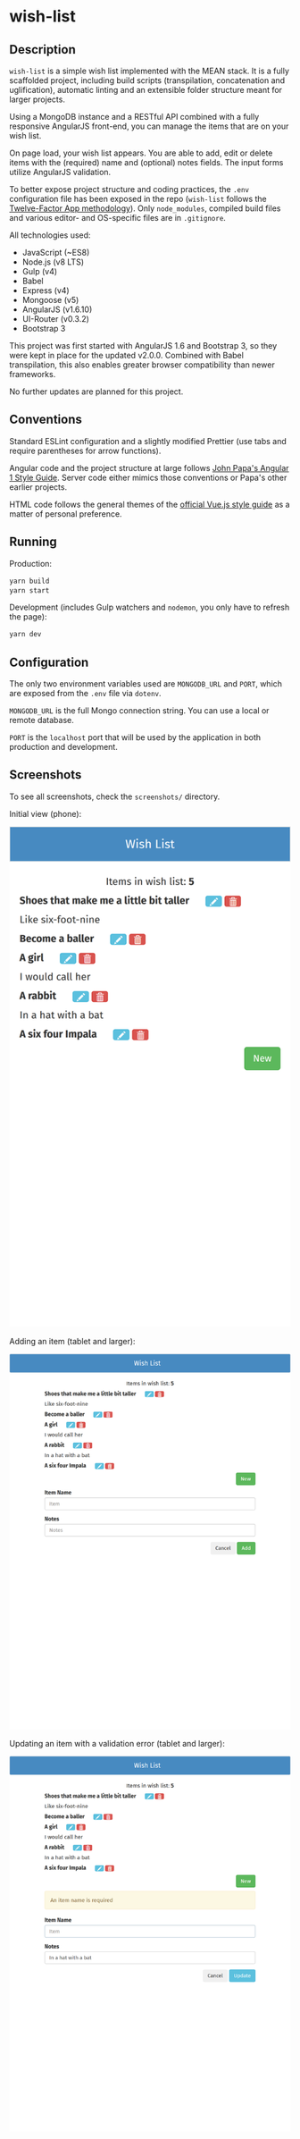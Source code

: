 # wish-list

## Description

`wish-list` is a simple wish list implemented with the MEAN stack. It is a fully
scaffolded project, including build scripts (transpilation, concatenation and
uglification), automatic linting and an extensible folder structure meant for
larger projects.

Using a MongoDB instance and a RESTful API combined with a fully responsive
AngularJS front-end, you can manage the items that are on your wish list.

On page load, your wish list appears. You are able to add, edit or delete items
with the (required) name and (optional) notes fields. The input forms utilize
AngularJS validation.

To better expose project structure and coding practices, the `.env`
configuration file has been exposed in the repo (`wish-list` follows the
[Twelve-Factor App methodology](https://12factor.net/)). Only `node_modules`,
compiled build files and various editor- and OS-specific files are in
`.gitignore`.

All technologies used:

* JavaScript (~ES8)
* Node.js (v8 LTS)
* Gulp (v4)
* Babel
* Express (v4)
* Mongoose (v5)
* AngularJS (v1.6.10)
* UI-Router (v0.3.2)
* Bootstrap 3

This project was first started with AngularJS 1.6 and Bootstrap 3, so they were
kept in place for the updated v2.0.0. Combined with Babel transpilation, this
also enables greater browser compatibility than newer frameworks.

No further updates are planned for this project.

## Conventions

Standard ESLint configuration and a slightly modified Prettier (use tabs and
require parentheses for arrow functions).

Angular code and the project structure at large follows
[John Papa's Angular 1 Style Guide](https://github.com/johnpapa/angular-styleguide/tree/master/a1).
Server code either mimics those conventions or Papa's other earlier projects.

HTML code follows the general themes of the
[official Vue.js style guide](https://vuejs.org/v2/style-guide/) as a matter of
personal preference.

## Running

Production:

```sh
yarn build
yarn start
```

Development (includes Gulp watchers and `nodemon`, you only have to refresh the
page):

```sh
yarn dev
```

## Configuration

The only two environment variables used are `MONGODB_URL` and `PORT`, which are
exposed from the `.env` file via `dotenv`.

`MONGODB_URL` is the full Mongo connection string. You can use a local or remote
database.

`PORT` is the `localhost` port that will be used by the application in both
production and development.

## Screenshots

To see all screenshots, check the `screenshots/` directory.

Initial view (phone):

![wish-list on a phone](screenshots/phone.png)

Adding an item (tablet and larger):

![Add item](screenshots/add-item.png)

Updating an item with a validation error (tablet and larger):

![Update item validation](screenshots/validation.png)
